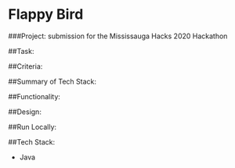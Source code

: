 # Flappy Bird

###Project: submission for the Mississauga Hacks 2020 Hackathon

##Task:

##Criteria:

##Summary of Tech Stack:

##Functionality: 

##Design:

##Run Locally:

##Tech Stack:
- Java
